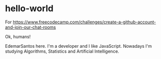 # hello-world
For https://www.freecodecamp.com/challenges/create-a-github-account-and-join-our-chat-rooms

Ok, humans!

EdemarSantos here.
I'm a developer and I like JavaScript.
Nowadays I'm studying Algorithms, Statistics and Artificial Intelligence.
